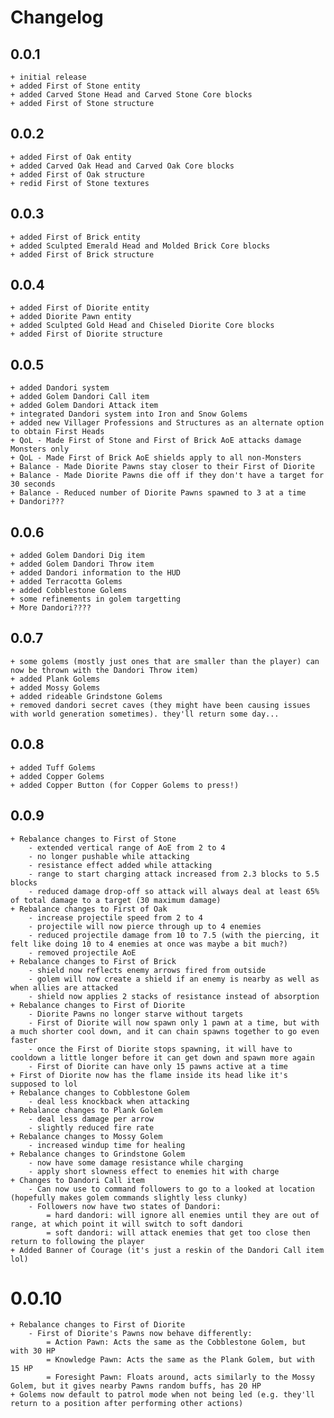 # Changelog

## 0.0.1
    + initial release
    + added First of Stone entity
    + added Carved Stone Head and Carved Stone Core blocks
    + added First of Stone structure

## 0.0.2
    + added First of Oak entity
    + added Carved Oak Head and Carved Oak Core blocks
    + added First of Oak structure
    + redid First of Stone textures

## 0.0.3
    + added First of Brick entity
    + added Sculpted Emerald Head and Molded Brick Core blocks
    + added First of Brick structure

## 0.0.4
    + added First of Diorite entity
    + added Diorite Pawn entity
    + added Sculpted Gold Head and Chiseled Diorite Core blocks
    + added First of Diorite structure

## 0.0.5
    + added Dandori system
    + added Golem Dandori Call item
    + added Golem Dandori Attack item
    + integrated Dandori system into Iron and Snow Golems
    + added new Villager Professions and Structures as an alternate option to obtain First Heads
    + QoL - Made First of Stone and First of Brick AoE attacks damage Monsters only
    + QoL - Made First of Brick AoE shields apply to all non-Monsters
    + Balance - Made Diorite Pawns stay closer to their First of Diorite
    + Balance - Made Diorite Pawns die off if they don't have a target for 30 seconds
    + Balance - Reduced number of Diorite Pawns spawned to 3 at a time
    + Dandori???

## 0.0.6
    + added Golem Dandori Dig item
    + added Golem Dandori Throw item
    + added Dandori information to the HUD
    + added Terracotta Golems
    + added Cobblestone Golems
    + some refinements in golem targetting
    + More Dandori????

## 0.0.7
    + some golems (mostly just ones that are smaller than the player) can now be thrown with the Dandori Throw item)
    + added Plank Golems
    + added Mossy Golems
    + added rideable Grindstone Golems
    + removed dandori secret caves (they might have been causing issues with world generation sometimes). they'll return some day...

## 0.0.8
    + added Tuff Golems
    + added Copper Golems
    + added Copper Button (for Copper Golems to press!)

## 0.0.9
    + Rebalance changes to First of Stone
        - extended vertical range of AoE from 2 to 4
        - no longer pushable while attacking
        - resistance effect added while attacking
        - range to start charging attack increased from 2.3 blocks to 5.5 blocks
        - reduced damage drop-off so attack will always deal at least 65% of total damage to a target (30 maximum damage)
    + Rebalance changes to First of Oak
        - increase projectile speed from 2 to 4
        - projectile will now pierce through up to 4 enemies
        - reduced projectile damage from 10 to 7.5 (with the piercing, it felt like doing 10 to 4 enemies at once was maybe a bit much?)
        - removed projectile AoE
    + Rebalance changes to First of Brick
        - shield now reflects enemy arrows fired from outside
        - golem will now create a shield if an enemy is nearby as well as when allies are attacked
        - shield now applies 2 stacks of resistance instead of absorption
    + Rebalance changes to First of Diorite
        - Diorite Pawns no longer starve without targets
        - First of Diorite will now spawn only 1 pawn at a time, but with a much shorter cool down, and it can chain spawns together to go even faster
        - once the First of Diorite stops spawning, it will have to cooldown a little longer before it can get down and spawn more again
        - First of Diorite can have only 15 pawns active at a time
    + First of Diorite now has the flame inside its head like it's supposed to lol
    + Rebalance changes to Cobblestone Golem
        - deal less knockback when attacking
    + Rebalance changes to Plank Golem
        - deal less damage per arrow
        - slightly reduced fire rate
    + Rebalance changes to Mossy Golem
        - increased windup time for healing
    + Rebalance changes to Grindstone Golem
        - now have some damage resistance while charging
        - apply short slowness effect to enemies hit with charge
    + Changes to Dandori Call item
        - Can now use to command followers to go to a looked at location (hopefully makes golem commands slightly less clunky)
        - Followers now have two states of Dandori:
            = hard dandori: will ignore all enemies until they are out of range, at which point it will switch to soft dandori
            = soft dandori: will attack enemies that get too close then return to following the player
    + Added Banner of Courage (it's just a reskin of the Dandori Call item lol)

# 0.0.10
    + Rebalance changes to First of Diorite
        - First of Diorite's Pawns now behave differently:
            = Action Pawn: Acts the same as the Cobblestone Golem, but with 30 HP
            = Knowledge Pawn: Acts the same as the Plank Golem, but with 15 HP
            = Foresight Pawn: Floats around, acts similarly to the Mossy Golem, but it gives nearby Pawns random buffs, has 20 HP
    + Golems now default to patrol mode when not being led (e.g. they'll return to a position after performing other actions)